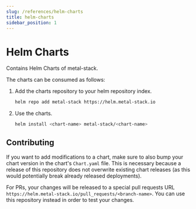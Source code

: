 ```yaml
---
slug: /references/helm-charts
title: helm-charts
sidebar_position: 1
---
```


# Helm Charts

Contains Helm Charts of metal-stack.

The charts can be consumed as follows:

1. Add the charts repository to your helm repository index.

   ```bash
   helm repo add metal-stack https://helm.metal-stack.io
   ```

1. Use the charts.

   ```bash
   helm install <chart-name> metal-stack/<chart-name>
   ```

## Contributing

If you want to add modifications to a chart, make sure to also bump your chart version in the chart's `Chart.yaml` file. This is necessary because a release of this repository does not overwrite existing chart releases (as this would potentially break already released deployments).

For PRs, your changes will be released to a special pull requests URL `https://helm.metal-stack.io/pull_requests/<branch-name>`. You can use this repository instead in order to test your changes.
